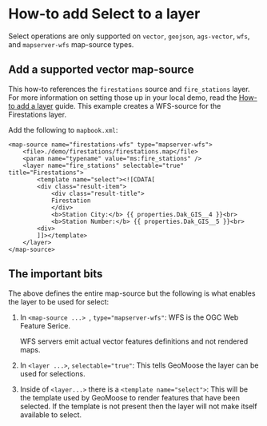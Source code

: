 # How-to add Select to a layer

Select operations are only supported on `vector`, `geojson`, `ags-vector`, `wfs`, 
and `mapserver-wfs` map-source types.

## Add a supported vector map-source

This how-to references the `firestations` source and `fire_stations` layer.
For more information on setting those up in your local demo, read the
[How-to add a layer](./add-a-layer.md) guide. This example creates a WFS-source
for the Firestations layer.

Add the following to `mapbook.xml`:

```
<map-source name="firestations-wfs" type="mapserver-wfs">
    <file>./demo/firestations/firestations.map</file>
    <param name="typename" value="ms:fire_stations" />
    <layer name="fire_stations" selectable="true" title="Firestations">
        <template name="select"><![CDATA[
        <div class="result-item">
            <div class="result-title">
            Firestation
            </div>
            <b>Station City:</b> {{ properties.Dak_GIS__4 }}<br>
            <b>Station Number:</b> {{ properties.Dak_GIS__5 }}<br>
        <div>
        ]]></template>
    </layer>
</map-source>
```

## The important bits

The above defines the entire map-source but the following is what enables
the layer to be used for select:

1. In `<map-source ...> `, `type="mapserver-wfs"`: WFS is the OGC Web Feature Serice. 

   WFS servers emit actual vector features definitions and not rendered maps.

2. In `<layer ...>`, `selectable="true"`: This tells GeoMoose the layer can
   be used for selections.

3. Inside of `<layer...>` there is a `<template name="select">`: This will be the template
   used by GeoMoose to render features that have been selected. If the template is not
   present then the layer will not make itself available to select.
